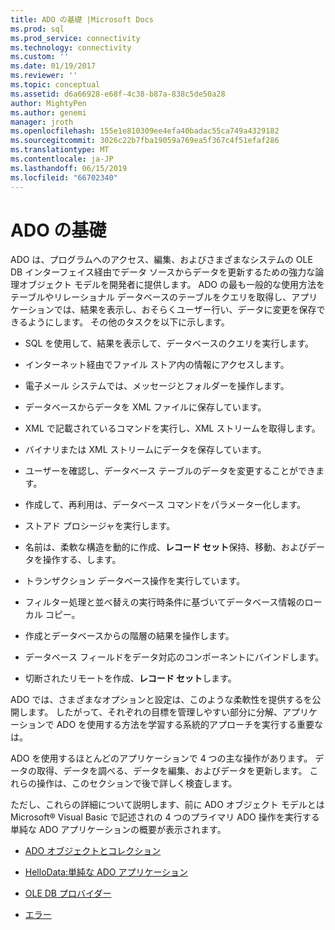 ```yaml
---
title: ADO の基礎 |Microsoft Docs
ms.prod: sql
ms.prod_service: connectivity
ms.technology: connectivity
ms.custom: ''
ms.date: 01/19/2017
ms.reviewer: ''
ms.topic: conceptual
ms.assetid: d6a66928-e68f-4c38-b87a-838c5de50a28
author: MightyPen
ms.author: genemi
manager: jroth
ms.openlocfilehash: 155e1e810309ee4efa40badac55ca749a4329182
ms.sourcegitcommit: 3026c22b7fba19059a769ea5f367c4f51efaf286
ms.translationtype: MT
ms.contentlocale: ja-JP
ms.lasthandoff: 06/15/2019
ms.locfileid: "66702340"
---
```

# <a name="ado-fundamentals"></a>ADO の基礎
ADO は、プログラムへのアクセス、編集、およびさまざまなシステムの OLE DB インターフェイス経由でデータ ソースからデータを更新するための強力な論理オブジェクト モデルを開発者に提供します。 ADO の最も一般的な使用方法をテーブルやリレーショナル データベースのテーブルをクエリを取得し、アプリケーションでは、結果を表示し、おそらくユーザー行い、データに変更を保存できるようにします。 その他のタスクを以下に示します。  
  
-   SQL を使用して、結果を表示して、データベースのクエリを実行します。  
  
-   インターネット経由でファイル ストア内の情報にアクセスします。  
  
-   電子メール システムでは、メッセージとフォルダーを操作します。  
  
-   データベースからデータを XML ファイルに保存しています。  
  
-   XML で記載されているコマンドを実行し、XML ストリームを取得します。  
  
-   バイナリまたは XML ストリームにデータを保存しています。  
  
-   ユーザーを確認し、データベース テーブルのデータを変更することができます。  
  
-   作成して、再利用は、データベース コマンドをパラメーター化します。  
  
-   ストアド プロシージャを実行します。  
  
-   名前は、柔軟な構造を動的に作成、**レコード セット**保持、移動、およびデータを操作する、します。  
  
-   トランザクション データベース操作を実行しています。  
  
-   フィルター処理と並べ替えの実行時条件に基づいてデータベース情報のローカル コピー。  
  
-   作成とデータベースからの階層の結果を操作します。  
  
-   データベース フィールドをデータ対応のコンポーネントにバインドします。  
  
-   切断されたリモートを作成、**レコード セット**します。  
  
 ADO では、さまざまなオプションと設定は、このような柔軟性を提供するを公開します。 したがって、それぞれの目標を管理しやすい部分に分解、アプリケーションで ADO を使用する方法を学習する系統的アプローチを実行する重要なは。  
  
 ADO を使用するほとんどのアプリケーションで 4 つの主な操作があります。 データの取得、データを調べる、データを編集、およびデータを更新します。 これらの操作は、このセクションで後で詳しく検査します。  
  
 ただし、これらの詳細について説明します、前に ADO オブジェクト モデルとは Microsoft® Visual Basic で記述されの 4 つのプライマリ ADO 操作を実行する単純な ADO アプリケーションの概要が表示されます。  
  
-   [ADO オブジェクトとコレクション](../../../ado/guide/data/ado-objects-and-collections.md)  
  
-   [HelloData:単純な ADO アプリケーション](../../../ado/guide/data/hellodata-a-simple-ado-application.md)  
  
-   [OLE DB プロバイダー](../../../ado/guide/data/ole-db-providers-ado.md)  
  
-   [エラー](../../../ado/guide/data/errors-ado.md)
